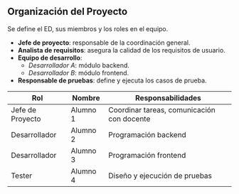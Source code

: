 ## Organización del Proyecto
Se define el ED, sus miembros y los roles en el equipo.

- **Jefe de proyecto**: responsable de la coordinación general.
- **Analista de requisitos**: asegura la calidad de los requisitos de usuario.
- **Equipo de desarrollo**:
  - *Desarrollador A*: módulo backend.
  - *Desarrollador B*: módulo frontend.
- **Responsable de pruebas**: define y ejecuta los casos de prueba.


| Rol | Nombre | Responsabilidades |
|-----|--------|-------------------|
| Jefe de Proyecto | Alumno 1 | Coordinar tareas, comunicación con docente |
| Desarrollador | Alumno 2 | Programación backend |
| Desarrollador | Alumno 3 | Programación frontend |
| Tester | Alumno 4 | Diseño y ejecución de pruebas |
